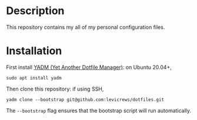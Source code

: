 # Description
This repository contains my all of my personal configuration files. 

# Installation
First install [YADM (Yet Another Dotfile Manager)](https://yadm.io/): on Ubuntu 20.04+,
```
sudo apt install yadm
```
Then clone this repository: if using SSH,
```
yadm clone --bootstrap git@github.com:levicrews/dotfiles.git
```
The `--bootstrap` flag ensures that the bootstrap script will run automatically.
